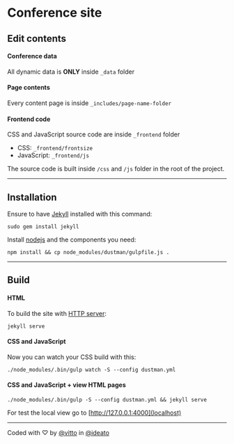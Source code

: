 # Conference site

## Edit contents

#### Conference data

All dynamic data is **ONLY** inside `_data` folder

#### Page contents

Every content page is inside `_includes/page-name-folder`

#### Frontend code

CSS and JavaScript source code are inside `_frontend` folder

- CSS: `_frontend/frontsize`
- JavaScript: `_frontend/js`

The source code is built inside `/css` and `/js` folder in the root of the project.

---

## Installation

Ensure to have [Jekyll](jekyll) installed with this command:

```
sudo gem install jekyll
```

Install [nodejs](nodejs) and the components you need:

```
npm install && cp node_modules/dustman/gulpfile.js .
```

---

## Build

#### HTML

To build the site with [HTTP server](localhost):

```
jekyll serve
```

#### CSS and JavaScript

Now you can watch your CSS build with this:

```
./node_modules/.bin/gulp watch -S --config dustman.yml
```

#### CSS and JavaScript + view HTML pages

```
./node_modules/.bin/gulp -S --config dustman.yml && jekyll serve
```

For test the local view go to [http://127.0.0.1:4000](localhost)

---

Coded with &#9825; by [@vitto](https://github.com/vitto) in [@ideato](https://www.ideato.it)

[jekyll]: https://jekyllrb.com/
[localhost]: http://127.0.0.1:4000
[nodejs]: https://nodejs.org/
